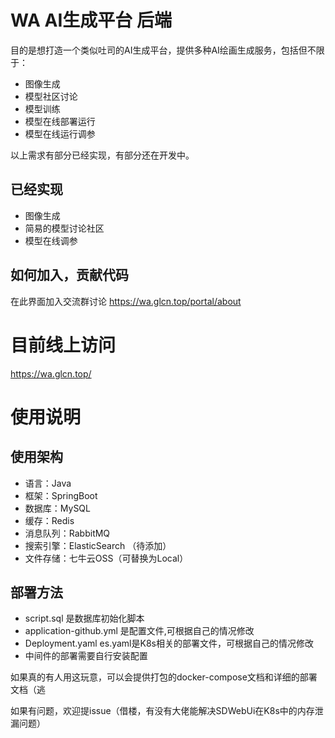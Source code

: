 # WA AI生成平台 后端

目的是想打造一个类似吐司的AI生成平台，提供多种AI绘画生成服务，包括但不限于：

- 图像生成
- 模型社区讨论
- 模型训练
- 模型在线部署运行
- 模型在线运行调参

以上需求有部分已经实现，有部分还在开发中。

## 已经实现

- 图像生成
- 简易的模型讨论社区
- 模型在线调参

## 如何加入，贡献代码

在此界面加入交流群讨论
https://wa.glcn.top/portal/about

# 目前线上访问

https://wa.glcn.top/

# 使用说明

## 使用架构

- 语言：Java
- 框架：SpringBoot
- 数据库：MySQL
- 缓存：Redis
- 消息队列：RabbitMQ
- 搜索引擎：ElasticSearch （待添加）
- 文件存储：七牛云OSS（可替换为Local）

## 部署方法

- script.sql 是数据库初始化脚本
- application-github.yml 是配置文件,可根据自己的情况修改
- Deployment.yaml es.yaml是K8s相关的部署文件，可根据自己的情况修改
- 中间件的部署需要自行安装配置

如果真的有人用这玩意，可以会提供打包的docker-compose文档和详细的部署文档（逃

如果有问题，欢迎提issue（借楼，有没有大佬能解决SDWebUi在K8s中的内存泄漏问题）
